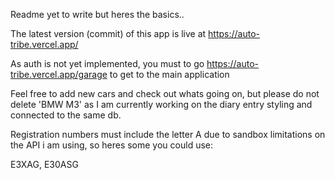 Readme yet to write but heres the basics..

The latest version (commit) of this app is live at https://auto-tribe.vercel.app/

As auth is not yet implemented, you must to go https://auto-tribe.vercel.app/garage to get to the main application

Feel free to add new cars and check out whats going on, but please do not delete 'BMW M3' as I am currently working on the diary entry styling and connected to the same db.

Registration numbers must include the letter A due to sandbox limitations on the API i am using, so heres some you could use:

E3XAG, E30ASG
